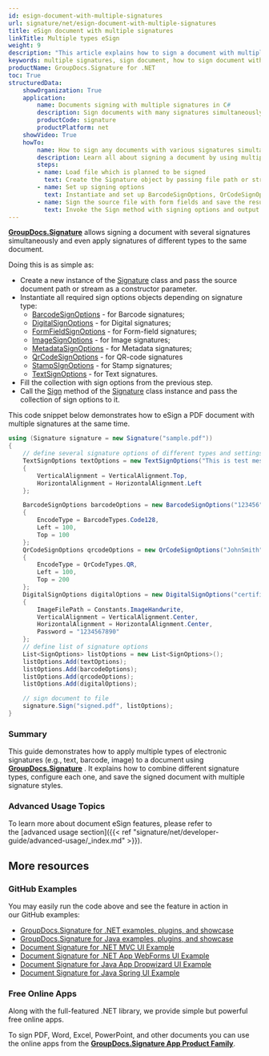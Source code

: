 ```yaml
---
id: esign-document-with-multiple-signatures
url: signature/net/esign-document-with-multiple-signatures
title: eSign document with multiple signatures
linkTitle: Multiple types eSign
weight: 9
description: "This article explains how to sign a document with multiple signatures of various types by GroupDocs.Signature API"
keywords: multiple signatures, sign document, how to sign document with multiple signatures
productName: GroupDocs.Signature for .NET 
toc: True
structuredData:
    showOrganization: True
    application:    
        name: Documents signing with multiple signatures in C#    
        description: Sign documents with many signatures simultaneously and C# language by GroupDocs.Signature for .NET APIs
        productCode: signature
        productPlatform: net 
    showVideo: True
    howTo:
        name: How to sign any documents with various signatures simultaneously using C# 
        description: Learn all about signing a document by using multiple signatures and C#
        steps:
        - name: Load file which is planned to be signed
          text: Create the Signature object by passing file path or stream as a constructor parameter.
        - name: Set up signing options 
          text: Instantiate and set up BarcodeSignOptions, QrCodeSignOptions and DigitalSignOptions objects and add them to the List.
        - name: Sign the source file with form fields and save the result 
          text: Invoke the Sign method with signing options and output file path or stream.
---
```

[**GroupDocs.Signature**](https://products.groupdocs.com/signature/net) allows signing a document with several signatures simultaneously and even apply signatures of different types to the same document.

Doing this is as simple as:

* Create a new instance of the [Signature](https://reference.groupdocs.com/signature/net/groupdocs.signature/signature) class and pass the source document path or stream as a constructor parameter.
* Instantiate all required sign options objects depending on signature type:
    * [BarcodeSignOptions](https://reference.groupdocs.com/signature/net/groupdocs.signature.options/barcodesignoptions) - for Barcode signatures;
    * [DigitalSignOptions](https://reference.groupdocs.com/signature/net/groupdocs.signature.options/digitalsignoptions/) - for Digital signatures;
    * [FormFieldSignOptions](https://reference.groupdocs.com/signature/net/groupdocs.signature.options/formfieldsignoptions) - for Form-field signatures;
    * [ImageSignOptions](https://reference.groupdocs.com/signature/net/groupdocs.signature.options/imagesignoptions) - for Image signatures;
    * [MetadataSignOptions](https://reference.groupdocs.com/signature/net/groupdocs.signature.options/metadatasignoptions) - for Metadata signatures;
    * [QrCodeSignOptions](https://reference.groupdocs.com/signature/net/groupdocs.signature.options/qrcodesignoptions) - for QR-code signatures
    * [StampSIgnOptions](https://reference.groupdocs.com/signature/net/groupdocs.signature.options/stampsignoptions) - for Stamp signatures;
    * [TextSignOptions](https://reference.groupdocs.com/signature/net/groupdocs.signature.options/textsignoptions) - for Text signatures.
* Fill the collection with sign options from the previous step.  
* Call the [Sign](https://reference.groupdocs.com/signature/net/groupdocs.signature/signature/sign/) method of the [Signature](https://reference.groupdocs.com/signature/net/groupdocs.signature/signature) class instance and pass the collection of sign options to it.

This code snippet below demonstrates how to eSign a PDF document with multiple signatures at the same time.

```csharp
using (Signature signature = new Signature("sample.pdf"))
{
    // define several signature options of different types and settings
    TextSignOptions textOptions = new TextSignOptions("This is test message")
    {
        VerticalAlignment = VerticalAlignment.Top,
        HorizontalAlignment = HorizontalAlignment.Left
    };

    BarcodeSignOptions barcodeOptions = new BarcodeSignOptions("123456")
    {
        EncodeType = BarcodeTypes.Code128,
        Left = 100,
        Top = 100
    };
    QrCodeSignOptions qrcodeOptions = new QrCodeSignOptions("JohnSmith")
    {
        EncodeType = QrCodeTypes.QR,
        Left = 100,
        Top = 200
    };
    DigitalSignOptions digitalOptions = new DigitalSignOptions("certificate.pfx")
    {
        ImageFilePath = Constants.ImageHandwrite,
        VerticalAlignment = VerticalAlignment.Center,
        HorizontalAlignment = HorizontalAlignment.Center,
        Password = "1234567890"
    };
    // define list of signature options
    List<SignOptions> listOptions = new List<SignOptions>();
    listOptions.Add(textOptions);
    listOptions.Add(barcodeOptions);
    listOptions.Add(qrcodeOptions);
    listOptions.Add(digitalOptions);

    // sign document to file
    signature.Sign("signed.pdf", listOptions);
}    
```
### Summary
This guide demonstrates how to apply multiple types of electronic signatures (e.g., text, barcode, image) to a document using [**GroupDocs.Signature**](https://products.groupdocs.com/signature/net) . It explains how to combine different signature types, configure each one, and save the signed document with multiple signature styles.
### Advanced Usage Topics

To learn more about document eSign features, please refer to the [advanced usage section]({{< ref "signature/net/developer-guide/advanced-usage/_index.md" >}}).

## More resources

### GitHub Examples

You may easily run the code above and see the feature in action in our GitHub examples:

* [GroupDocs.Signature for .NET examples, plugins, and showcase](https://github.com/groupdocs-signature/GroupDocs.Signature-for-.NET)
* [GroupDocs.Signature for Java examples, plugins, and showcase](https://github.com/groupdocs-signature/GroupDocs.Signature-for-Java)
* [Document Signature for .NET MVC UI Example](https://github.com/groupdocs-signature/GroupDocs.Signature-for-.NET-MVC)
* [Document Signature for .NET App WebForms UI Example](https://github.com/groupdocs-signature/GroupDocs.Signature-for-.NET-WebForms)
* [Document Signature for Java App Dropwizard UI Example](https://github.com/groupdocs-signature/GroupDocs.Signature-for-Java-Dropwizard)
* [Document Signature for Java Spring UI Example](https://github.com/groupdocs-signature/GroupDocs.Signature-for-Java-Spring)

### Free Online Apps

Along with the full-featured .NET library, we provide simple but powerful free online apps.

To sign PDF, Word, Excel, PowerPoint, and other documents you can use the online apps from the **[GroupDocs.Signature App Product Family](https://products.groupdocs.app/signature/family)**.